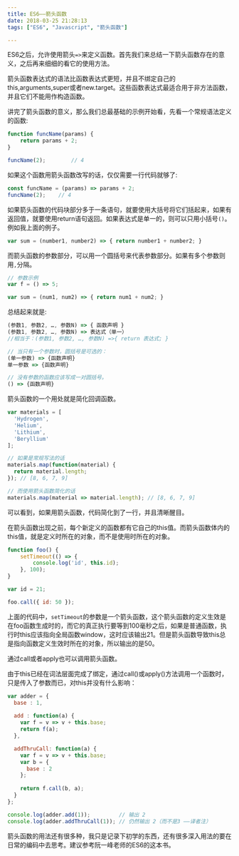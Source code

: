 ```yaml
---
title: ES6——箭头函数
date: 2018-03-25 21:28:13
tags: ["ES6", "Javascript", "箭头函数"]

---
```


ES6之后，允许使用箭头`=>`来定义函数。首先我们来总结一下箭头函数存在的意义，之后再来细细的看它的使用方法。

箭头函数表达式的语法比函数表达式更短，并且不绑定自己的this,arguments,super或者new.target。这些函数表达式最适合用于非方法函数，并且它们不能用作构造函数。

讲完了箭头函数的意义，那么我们总最基础的示例开始看，先看一个常规语法定义的函数:

```js
function funcName(params) {
	return params + 2;
}

funcName(2);		// 4
```

如果这个函数用箭头函数改写的话，仅仅需要一行代码就够了:

```js
const funcName = (params) => params + 2;
funcName(2); 	// 4
```

<!-- more -->

如果箭头函数的代码块部分多于一条语句，就要使用大括号将它们括起来，如果有返回值，就要使用return语句返回。如果表达式是单一的，则可以只用小括号`()`。例如我上面的例子。

```js
var sum = (number1, number2) => { return number1 + number2; }
```

而箭头函数的参数部分，可以用一个圆括号来代表参数部分。如果有多个参数则用`,`分隔。

```js
// 参数示例
var f = () => 5;

var sum = (num1, num2) => { return num1 + num2; }
```

总结起来就是:

```js
(参数1, 参数2, …, 参数N) => { 函数声明 }
(参数1, 参数2, …, 参数N) => 表达式（单一）
//相当于：(参数1, 参数2, …, 参数N) =>{ return 表达式; }

// 当只有一个参数时，圆括号是可选的：
(单一参数) => {函数声明}
单一参数 => {函数声明}

// 没有参数的函数应该写成一对圆括号。
() => {函数声明}
```

箭头函数的一个用处就是简化回调函数。

```js
var materials = [
  'Hydrogen',
  'Helium',
  'Lithium',
  'Beryllium'
];

// 如果是常规写法的话
materials.map(function(material) { 
  return material.length; 
}); // [8, 6, 7, 9]

// 而使用箭头函数简化的话
materials.map(material => material.length); // [8, 6, 7, 9]
```

可以看到，如果用箭头函数，代码简化到了一行，并且清晰醒目。

在箭头函数出现之前，每个新定义的函数都有它自己的this值。而箭头函数体内的this值，就是定义时所在的对象，而不是使用时所在的对象。

```js
function foo() {
	setTimeout(() => {
		console.log('id', this.id);
	}, 100);
}

var id = 21;

foo.call({ id: 50 });
```

上面的代码中，`setTimeout`的参数是一个箭头函数，这个箭头函数的定义生效是在foo函数生成时的，而它的真正执行要等到100毫秒之后，如果是普通函数，执行时this应该指向全局函数window，这时应该输出21。但是箭头函数导致this总是指向函数定义生效时所在的对象，所以输出的是50。

通过call或者apply也可以调用箭头函数。

由于this已经在词法层面完成了绑定，通过call()或apply()方法调用一个函数时，只是传入了参数而已，对this并没有什么影响：

```js
var adder = {
  base : 1,
    
  add : function(a) {
    var f = v => v + this.base;
    return f(a);
  },

  addThruCall: function(a) {
    var f = v => v + this.base;
    var b = {
      base : 2
    };
            
    return f.call(b, a);
  }
};

console.log(adder.add(1));         // 输出 2
console.log(adder.addThruCall(1)); // 仍然输出 2（而不是3 ——译者注）
```

箭头函数的用法还有很多种，我只是记录下初学的东西，还有很多深入用法的要在日常的编码中去思考。建议参考阮一峰老师的ES6的这本书。
